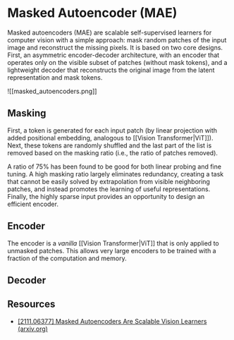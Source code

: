 # Masked Autoencoder (MAE)

Masked autoencoders (MAE) are scalable self-supervised learners for computer vision with a simple approach: mask random patches of the input image and reconstruct the missing pixels. It is based on two core designs. First, an asymmetric encoder-decoder architecture, with an encoder that operates only on the visible subset of patches (without mask tokens), and a lightweight decoder that reconstructs the original image from the latent representation and mask tokens.

![[masked_autoencoders.png]]

## Masking

First, a token is generated for each input patch (by linear projection with added positional embedding, analogous to [[Vision Transformer|ViT]]). Next, these tokens are randomly shuffled and the last part of the list is removed based on the masking ratio (i.e., the ratio of patches removed).

A ratio of 75% has been found to be good for both linear probing and fine tuning. A high masking ratio largely eliminates redundancy, creating a task that cannot be easily solved by extrapolation from visible neighboring patches, and instead promotes the learning of useful representations. Finally, the highly sparse input provides an opportunity to design an efficient encoder.

## Encoder

The encoder is a *vanilla* [[Vision Transformer|ViT]] that is only applied to unmasked patches. This allows very large encoders to be trained with a fraction of the computation and memory.
## Decoder

## Resources

- [[2111.06377] Masked Autoencoders Are Scalable Vision Learners (arxiv.org)](https://arxiv.org/abs/2111.06377)
